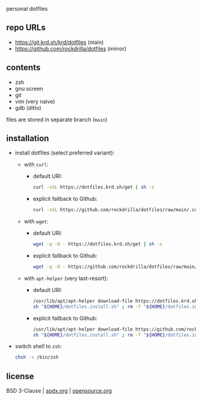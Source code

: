 personal dotfiles

## repo URLs

- https://git.krd.sh/krd/dotfiles (main)
- https://github.com/rockdrilla/dotfiles (mirror)

## contents

- zsh
- gnu screen
- git
- vim (very naive)
- gdb (ditto)

files are stored in separate branch (`main`)

## installation

- install dotfiles (select preferred variant):
  - with `curl`:
    - default URI:

      ```sh
      curl -sSL https://dotfiles.krd.sh/get | sh -s
      ```

    - explicit fallback to Github:

      ```sh
      curl -sSL https://github.com/rockdrilla/dotfiles/raw/main/.config/dotfiles/install.sh | sh -s
      ```

  - with `wget`:
    - default URI:

      ```sh
      wget -q -O - https://dotfiles.krd.sh/get | sh -s
      ```

    - explicit fallback to Github:

      ```sh
      wget -q -O - https://github.com/rockdrilla/dotfiles/raw/main/.config/dotfiles/install.sh | sh -s
      ```

  - with `apt-helper` (very last-resort):
    - default URI:

      ```sh
      /usr/lib/apt/apt-helper download-file https://dotfiles.krd.sh/get "${HOME}/dotfiles.install.sh"
      sh "${HOME}/dotfiles.install.sh" ; rm -f "${HOME}/dotfiles.install.sh"
      ```

    - explicit fallback to Github:

      ```sh
      /usr/lib/apt/apt-helper download-file https://github.com/rockdrilla/dotfiles/raw/main/.config/dotfiles/install.sh "${HOME}/dotfiles.install.sh"
      sh "${HOME}/dotfiles.install.sh" ; rm -f "${HOME}/dotfiles.install.sh"
      ```

- switch shell to `zsh`:

  ```sh
  chsh -s /bin/zsh
  ```

## license

BSD 3-Clause
| [spdx.org](https://spdx.org/licenses/BSD-3-Clause.html)
| [opensource.org](https://opensource.org/licenses/BSD-3-Clause)
